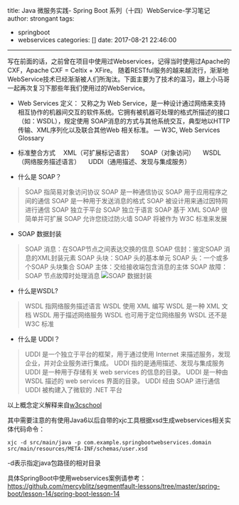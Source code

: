 title: Java 微服务实践- Spring Boot 系列（十四）WebService-学习笔记
author: strongant
tags:
  - springboot
  - webservices
categories: []
date: 2017-08-21 22:46:00
---
写在前面的话，之前曾在项目中使用过Webservices，记得当时使用过Apache的CXF，Apache CXF = Celtix + XFire。 随着RESTful服务的越来越流行，渐渐地WebService技术已经渐渐被人们所淘汰。下面主要为了技术的温习，跟上小马哥一起再次复习下那些年我们使用过的WebService。

* Web Services    定义：
又称之为 Web Service，是一种设计通过网络来支持相互协作的机器间交互的软件系统。它拥有被机器可处理的格式所描述的接口（如：WSDL），规定使用 SOAP消息的方式与其他系统交互，典型地以HTTP传输、XML序列化以及联合其他Web 相关标准。
— W3C, Web Services Glossary

* 标准整合方式
&emsp;XML（可扩展标记语言）
&emsp;SOAP（对象访问）
&emsp;WSDL（网络服务描述语言）
&emsp;UDDI（通用描述、发现与集成服务）

* 什么是 SOAP？
> SOAP 指简易对象访问协议
> SOAP 是一种通信协议
> SOAP 用于应用程序之间的通信
> SOAP 是一种用于发送消息的格式
> SOAP 被设计用来通过因特网进行通信
> SOAP 独立于平台
> SOAP 独立于语言
> SOAP 基于 XML
> SOAP 很简单并可扩展
> SOAP 允许您绕过防火墙
> SOAP 将被作为 W3C 标准来发展

* SOAP 数据封装
> SOAP 消息：在SOAP节点之间表达交换的信息
> SOAP 信封：鉴定SOAP 消息的XML封装元素
> SOAP 头块：SOAP 头的基本单元
> SOAP 头：一个或多个SOAP 头块集合
> SOAP 主体：交给接收端包含消息的主体
> SOAP 故障：SOAP 节点故障时处理消息
![ SOAP 数据封装](https://ws2.sinaimg.cn/large/006tKfTcgy1fiqkb2bp47j305205ejrh.jpg)

* 什么是WSDL?
> WSDL 指网络服务描述语言
> WSDL 使用 XML 编写
> WSDL 是一种 XML 文档
> WSDL 用于描述网络服务
> WSDL 也可用于定位网络服务
> WSDL 还不是 W3C 标准

* 什么是 UDDI？
> UDDI 是一个独立于平台的框架，用于通过使用 Internet 来描述服务，发现企业，并对企业服务进行集成。
> UDDI 指的是通用描述、发现与集成服务
> UDDI 是一种用于存储有关 web services 的信息的目录。
> UDDI 是一种由 WSDL 描述的 web services 界面的目录。
> UDDI 经由 SOAP 进行通信
> UDDI 被构建入了微软的 .NET 平台

以上概念定义解释来自[w3cschool](http://www.w3school.com.cn/)

其中需要注意的有使用Java6以后自带的xjc工具根据xsd生成webservices相关实体代码命令：
```
xjc -d src/main/java -p com.example.springbootwebservices.domain src/main/resources/META-INF/schemas/user.xsd
```
-d表示指定java包路径的相对目录

具体SpringBoot中使用webservices案例请参考：<https://github.com/mercyblitz/segmentfault-lessons/tree/master/spring-boot/lesson-14/spring-boot-lesson-14>




